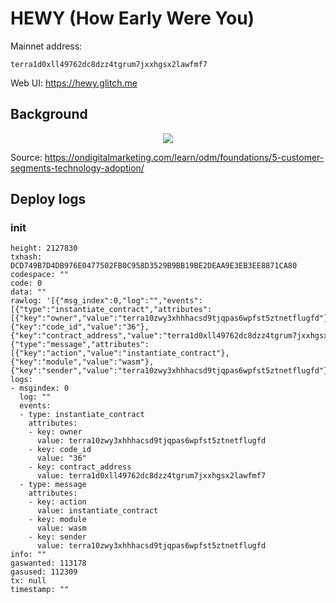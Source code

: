 # HEWY (How Early Were You)

Mainnet address: 

```
terra1d0xll49762dc8dzz4tgrum7jxxhgsx2lawfmf7
```

Web UI: https://hewy.glitch.me

## Background

<p align="center"><img src="https://ondigitalmarketing.com/wp-content/uploads/2012/01/640px-Diffusionofideas.png"></p>

Source: https://ondigitalmarketing.com/learn/odm/foundations/5-customer-segments-technology-adoption/

## Deploy logs 

### init

```
height: 2127830
txhash: DCD749B7D4DB976E0477502FB0C958D3529B9BB19BE2DEAA9E3EB3EE8871CA80
codespace: ""
code: 0
data: ""
rawlog: '[{"msg_index":0,"log":"","events":[{"type":"instantiate_contract","attributes":[{"key":"owner","value":"terra10zwy3xhhhacsd9tjqpas6wpfst5ztnetflugfd"},{"key":"code_id","value":"36"},{"key":"contract_address","value":"terra1d0xll49762dc8dzz4tgrum7jxxhgsx2lawfmf7"}]},{"type":"message","attributes":[{"key":"action","value":"instantiate_contract"},{"key":"module","value":"wasm"},{"key":"sender","value":"terra10zwy3xhhhacsd9tjqpas6wpfst5ztnetflugfd"}]}]}]'
logs:
- msgindex: 0
  log: ""
  events:
  - type: instantiate_contract
    attributes:
    - key: owner
      value: terra10zwy3xhhhacsd9tjqpas6wpfst5ztnetflugfd
    - key: code_id
      value: "36"
    - key: contract_address
      value: terra1d0xll49762dc8dzz4tgrum7jxxhgsx2lawfmf7
  - type: message
    attributes:
    - key: action
      value: instantiate_contract
    - key: module
      value: wasm
    - key: sender
      value: terra10zwy3xhhhacsd9tjqpas6wpfst5ztnetflugfd
info: ""
gaswanted: 113178
gasused: 112309
tx: null
timestamp: ""
```
```